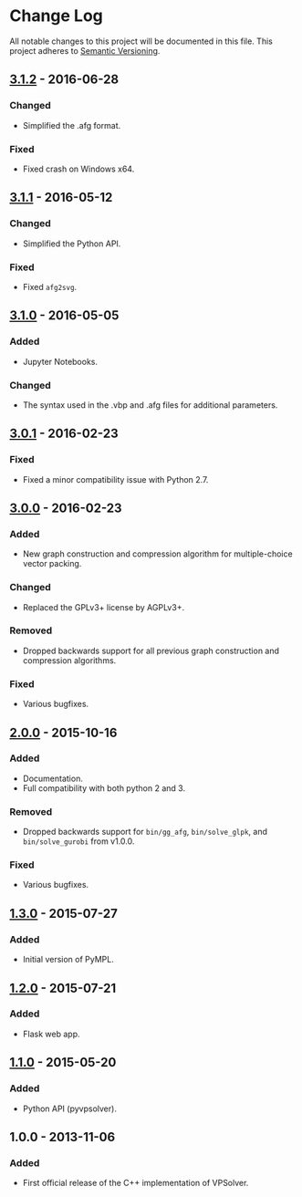 # Change Log
All notable changes to this project will be documented in this file.
This project adheres to [Semantic Versioning](http://semver.org/).

## [3.1.2] - 2016-06-28

### Changed
- Simplified the .afg format.

### Fixed
- Fixed crash on Windows x64.


## [3.1.1] - 2016-05-12

### Changed
- Simplified the Python API.

### Fixed
- Fixed `afg2svg`.


## [3.1.0] - 2016-05-05

### Added
- Jupyter Notebooks.

### Changed
- The syntax used in the .vbp and .afg files for additional parameters.


## [3.0.1] - 2016-02-23

### Fixed
- Fixed a minor compatibility issue with Python 2.7.


## [3.0.0] - 2016-02-23

### Added
- New graph construction and compression algorithm for multiple-choice vector packing.

### Changed
- Replaced the GPLv3+ license by AGPLv3+.

### Removed
- Dropped backwards support for all previous graph construction and compression algorithms.

### Fixed
- Various bugfixes.


## [2.0.0] - 2015-10-16

### Added
- Documentation.
- Full compatibility with both python 2 and 3.

### Removed
- Dropped backwards support for `bin/gg_afg`, `bin/solve_glpk`, and `bin/solve_gurobi` from v1.0.0.

### Fixed
- Various bugfixes.

## [1.3.0] - 2015-07-27

### Added
- Initial version of PyMPL.


## [1.2.0] - 2015-07-21

### Added
- Flask web app.


## [1.1.0] - 2015-05-20

### Added
- Python API (pyvpsolver).


## 1.0.0 - 2013-11-06

### Added
- First official release of the C++ implementation of VPSolver.

[Unreleased]: https://github.com/fdabrandao/vpsolver/compare/v3.1.2...H
[3.1.2]: https://github.com/fdabrandao/vpsolver/compare/v3.1.1...v3.1.2
[3.1.1]: https://github.com/fdabrandao/vpsolver/compare/v3.1.0...v3.1.1
[3.1.0]: https://github.com/fdabrandao/vpsolver/compare/v3.0.1...v3.1.0
[3.0.1]: https://github.com/fdabrandao/vpsolver/compare/v3.0.0...v3.0.1
[3.0.0]: https://github.com/fdabrandao/vpsolver/compare/v2.0.0...v3.0.0
[2.0.0]: https://github.com/fdabrandao/vpsolver/compare/v1.3.0...v2.0.0
[1.3.0]: https://github.com/fdabrandao/vpsolver/compare/v1.2.0...v1.3.0
[1.2.0]: https://github.com/fdabrandao/vpsolver/compare/v1.1.0...v1.2.0
[1.1.0]: https://github.com/fdabrandao/vpsolver/compare/v1.0.0...v1.1.0
